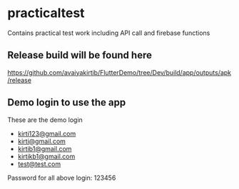 # practicaltest

Contains practical test work including API call and firebase functions

## Release build will be found here
https://github.com/avaiyakirtib/FlutterDemo/tree/Dev/build/app/outputs/apk/release

## Demo login to use the app
These are the demo login
- kirti123@gmail.com
- kirti@gmail.com
- kirtib1@gmail.com
- kirtikb1@gmail.com
- test@test.com

Password for all above login: 123456

